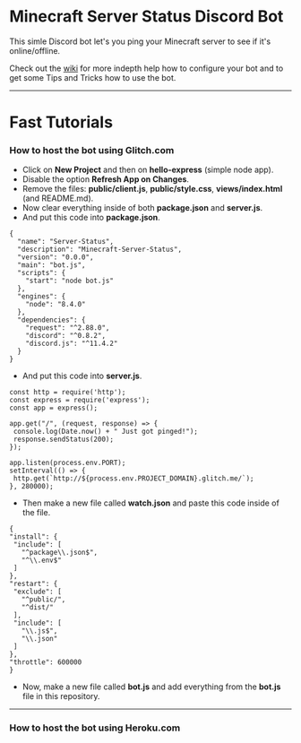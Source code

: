 # Minecraft Server Status Discord Bot

This simle Discord bot let's you ping your Minecraft server to see if it's online/offline.

Check out the [wiki](https://github.com/TheCactusMonkey/MinecraftServer-DiscordBot/wiki) for more indepth help how to configure your bot and to get some Tips and Tricks how to use the bot.


***


# Fast Tutorials

### How to host the bot using Glitch.com

* Click on **New Project** and then on **hello-express** (simple node app).
* Disable the option **Refresh App on Changes**.
* Remove the files: **public/client.js**, **public/style.css**, **views/index.html** (and README.md).
* Now clear everything inside of both **package.json** and **server.js**.
* And put this code into **package.json**.
```
{
  "name": "Server-Status",
  "description": "Minecraft-Server-Status",
  "version": "0.0.0",
  "main": "bot.js",
  "scripts": {
    "start": "node bot.js"
  },
  "engines": {
    "node": "8.4.0"
  },
  "dependencies": {
    "request": "^2.88.0",
    "discord": "^0.8.2",
    "discord.js": "^11.4.2"
  }
}
```
* And put this code into **server.js**.
```
const http = require('http');
const express = require('express');
const app = express();

app.get("/", (request, response) => {
 console.log(Date.now() + " Just got pinged!");
 response.sendStatus(200);
});

app.listen(process.env.PORT);
setInterval(() => {
 http.get(`http://${process.env.PROJECT_DOMAIN}.glitch.me/`);
}, 280000);
```
* Then make a new file called **watch.json** and paste this code inside of the file.
```
{
"install": {
 "include": [
   "^package\\.json$",
   "^\\.env$"
 ]
},
"restart": {
 "exclude": [
   "^public/",
   "^dist/"
 ],
 "include": [
   "\\.js$",
   "\\.json"
 ]
},
"throttle": 600000
}
```
* Now, make a new file called **bot.js** and add everything from the **bot.js** file in this repository.

***

### How to host the bot using Heroku.com
